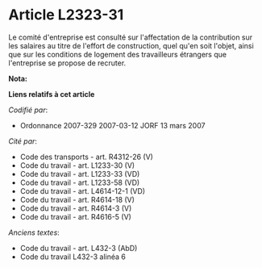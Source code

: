 # Article L2323-31

Le comité d'entreprise est consulté sur l'affectation de la contribution sur les salaires au titre de l'effort de
construction, quel qu'en soit l'objet, ainsi que sur les conditions de logement des travailleurs étrangers que l'entreprise
se propose de recruter.

**Nota:**



**Liens relatifs à cet article**

_Codifié par_:

  - Ordonnance 2007-329 2007-03-12 JORF 13 mars 2007

_Cité par_:

  - Code des transports - art. R4312-26 (V)
  - Code du travail - art. L1233-30 (V)
  - Code du travail - art. L1233-33 (VD)
  - Code du travail - art. L1233-58 (VD)
  - Code du travail - art. L4614-12-1 (VD)
  - Code du travail - art. R4614-18 (V)
  - Code du travail - art. R4614-3 (V)
  - Code du travail - art. R4616-5 (V)

_Anciens textes_:

  - Code du travail - art. L432-3 (AbD)
  - Code du travail L432-3 alinéa 6
